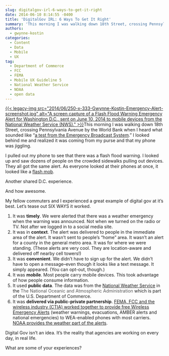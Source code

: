```yaml
---
slug: digitalgov-irl-6-ways-to-get-it-right
date: 2014-06-10 8:14:55 -0400
title: 'DigitalGov IRL: 6 Ways To Get It Right'
summary: 'This morning I was walking down 18th Street, crossing Pennsylvania Avenue by the World Bank when I heard what sounded like &#8220;a test from the'
authors:
  - gwynne-kostin
categories:
  - Content
  - Data
  - Mobile
  - UX
tag:
  - Department of Commerce
  - FCC
  - FEMA
  - Mobile UX Guideline 5
  - National Weather Service
  - NOAA
  - open data
---
```


[{{< legacy-img src="2014/06/250-x-333-Gwynne-Kostin-Emergency-Alert-screenshot.jpg" alt="A screen capture of a Flash Flood Warning Emergency Alert for Washington D.C., sent on June 10, 2014 to mobile devices from the National Weather Service (NWS)." >}}](https://s3.amazonaws.com/digitalgov/_legacy-img/2014/06/EmergencyAlert.jpg)This morning I was walking down 18th Street, crossing Pennsylvania Avenue by the World Bank when I heard what sounded like &#8220;<a href="https://www.youtube.com/watch?v=NRxrCBvt7TM" target="_blank">a test from the Emergency Broadcast System</a>.&#8221; I looked behind me and realized it was coming from my purse and that my phone was jiggling.

I pulled out my phone to see that there was a flash flood warning. I looked up and saw dozens of people on the crowded sidewalks pulling out devices. They all got the same alert. As everyone looked at their phones at once, it looked like a <a href="https://www.youtube.com/watch?v=gIoSga7tZPg" target="_blank">flash mob</a>.

Another shared D.C. experience.

And how awesome.

My fellow commuters and I experienced a great example of digital gov at it&#8217;s best. Let&#8217;s tease out SIX WAYS it worked.

  1. It was **timely**. We were alerted that there was a weather emergency when the warning was announced. Not when we turned on the radio or TV. Not after we logged in to a social media site.
  2. It was in **context**. The alert was delivered to people in the immediate area of the alert. It wasn&#8217;t sent to people&#8217;s &#8220;home&#8221; area. It wasn&#8217;t an alert for a county in the general metro area. It was for where we were standing. (These alerts are very cool. They are location-aware and delivered off nearby cell towers!)
  3. It was **convenient**. We didn&#8217;t have to sign up for the alert. We didn&#8217;t have to open a message&#8211;even though it looks like a text message. It simply appeared. (You can opt-out, though.)
  4. It was **mobile**. Most people carry mobile devices. This took advantage of how people consume information.
  5. It used **public data**. The data was from the <a href="http://www.weather.gov/alerts" target="_blank">National Weather Service</a> in the <span style="color: #545454">The </span><span style="color: #545454">National Oceanic and</span><span style="color: #545454"> Atmospheric Administration </span>which is part of the U.S. Department of Commerce.
  6. It was **delivered via public-private partnership**. <a href="http://www.ctia.org/your-wireless-life/consumer-tips/wireless-emergency-alerts" target="_blank">FEMA, FCC and the wireless industry (CTIA) worked together to provide free Wireless Emergency Alerts</a> (weather warnings, evacuations, AMBER alerts and national emergencies) to WEA-enabled phones with most carriers. <a href="http://www.noaa.gov/features/03_protecting/wireless_emergency_alerts.html" target="_blank">NOAA provides the weather part of the alerts</a>.

Digital Gov isn&#8217;t an idea. It&#8217;s the reality that agencies are working on every day, in real life.

What are some of your experiences?